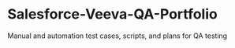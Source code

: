 # Salesforce-Veeva-QA-Portfolio
Manual and automation test cases, scripts, and plans for QA testing
